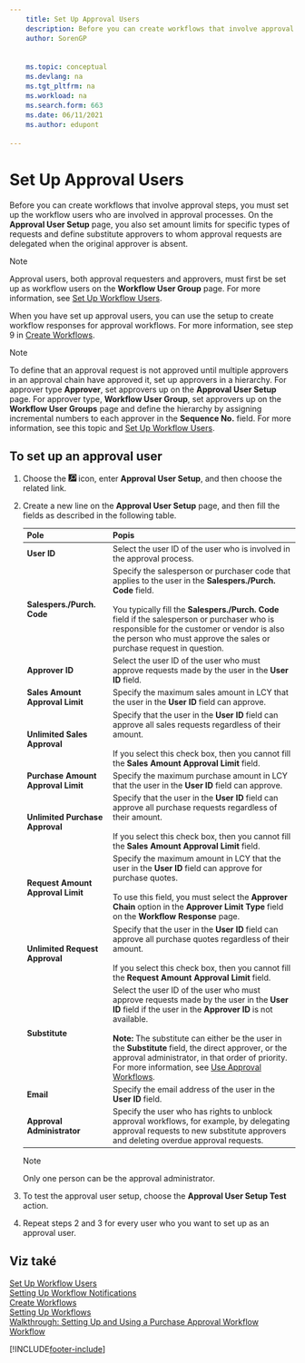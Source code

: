 ```yaml
---
    title: Set Up Approval Users
    description: Before you can create workflows that involve approval steps, you must set up the workflow users involved in the approval processes with approval User Setup.
    author: SorenGP

    
    ms.topic: conceptual
    ms.devlang: na
    ms.tgt_pltfrm: na
    ms.workload: na
    ms.search.form: 663
    ms.date: 06/11/2021
    ms.author: edupont

---
```

# Set Up Approval Users

Before you can create workflows that involve approval steps, you must set up the workflow users who are involved in approval processes. On the **Approval User Setup** page, you also set amount limits for specific types of requests and define substitute approvers to whom approval requests are delegated when the original approver is absent.

> [!NOTE]  
> Approval users, both approval requesters and approvers, must first be set up as workflow users on the **Workflow User Group** page. For more information, see [Set Up Workflow Users](across-how-to-set-up-workflow-users.md).

When you have set up approval users, you can use the setup to create workflow responses for approval workflows. For more information, see step 9 in [Create Workflows](across-how-to-create-workflows.md).

> [!NOTE]  
> To define that an approval request is not approved until multiple approvers in an approval chain have approved it, set up approvers in a hierarchy. For approver type **Approver**, set approvers up on the **Approval User Setup** page. For approver type, **Workflow User Group**, set approvers up on the **Workflow User Groups** page and define the hierarchy by assigning incremental numbers to each approver in the **Sequence No.** field. For more information, see this topic and [Set Up Workflow Users](across-how-to-set-up-workflow-users.md).

## To set up an approval user

1. Choose the ![Lightbulb that opens the Tell Me feature.](media/ui-search/search_small.png "Tell me what you want to do") icon, enter **Approval User Setup**, and then choose the related link.
2. Create a new line on the **Approval User Setup** page, and then fill the fields as described in the following table.

   | Pole | Popis |
   |---------------------------------|---------------------------------------|  
   | **User ID** | Select the user ID of the user who is involved in the approval process. |
   | **Salespers./Purch. Code** | Specify the salesperson or purchaser code that applies to the user in the **Salespers./Purch. Code** field.<br /><br /> You typically fill the **Salespers./Purch. Code** field if the salesperson or purchaser who is responsible for the customer or vendor is also the person who must approve the sales or purchase request in question. |
   | **Approver ID** | Select the user ID of the user who must approve requests made by the user in the **User ID** field. |
   | **Sales Amount Approval Limit** | Specify the maximum sales amount in LCY that the user in the **User ID** field can approve. |
   | **Unlimited Sales Approval** | Specify that the user in the **User ID** field can approve all sales requests regardless of their amount.<br /><br /> If you select this check box, then you cannot fill the **Sales Amount Approval Limit** field. |
   | **Purchase Amount Approval Limit** | Specify the maximum purchase amount in LCY that the user in the **User ID** field can approve. |
   | **Unlimited Purchase Approval** | Specify that the user in the **User ID** field can approve all purchase requests regardless of their amount.<br /><br /> If you select this check box, then you cannot fill the **Sales Amount Approval Limit** field. |
   | **Request Amount Approval Limit** | Specify the maximum amount in LCY that the user in the **User ID** field can approve for purchase quotes.<br /><br /> To use this field, you must select the **Approver Chain** option in the **Approver Limit Type** field on the **Workflow Response** page. |
   | **Unlimited Request Approval** | Specify that the user in the **User ID** field can approve all purchase quotes regardless of their amount.<br /><br /> If you select this check box, then you cannot fill the **Request Amount Approval Limit** field. |
   | **Substitute** | Select the user ID of the user who must approve requests made by the user in the **User ID** field if the user in the **Approver ID** is not available. <br /><br />**Note:**  The substitute can either be the user in the **Substitute** field, the direct approver, or the approval administrator, in that order of priority. For more information, see [Use Approval Workflows](across-how-use-approval-workflows.md). |
   | **Email** | Specify the email address of the user in the **User ID** field. |
   | **Approval Administrator** | Specify the user who has rights to unblock approval workflows, for example, by delegating approval requests to new substitute approvers and deleting overdue approval requests. |

   > [!Note]
   > Only one person can be the approval administrator.

3. To test the approval user setup, choose the **Approval User Setup Test** action.
4. Repeat steps 2 and 3 for every user who you want to set up as an approval user.

## Viz také

[Set Up Workflow Users](across-how-to-set-up-workflow-users.md)   
[Setting Up Workflow Notifications](across-setting-up-workflow-notifications.md)   
[Create Workflows](across-how-to-create-workflows.md)   
[Setting Up Workflows](across-set-up-workflows.md)   
[Walkthrough: Setting Up and Using a Purchase Approval Workflow](walkthrough-setting-up-and-using-a-purchase-approval-workflow.md)   
[Workflow](across-workflow.md)


[!INCLUDE[footer-include](includes/footer-banner.md)]